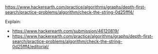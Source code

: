https://www.hackerearth.com/practice/algorithms/graphs/depth-first-search/practice-problems/algorithm/check-the-string-0d25fff4/

Explain:

- https://www.hackerearth.com/submission/46120819/
- https://www.hackerearth.com/practice/algorithms/graphs/depth-first-search/practice-problems/algorithm/check-the-string-0d25fff4/editorial/
